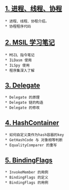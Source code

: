 
## [1. 进程、线程、协程](Coroutine/README.md)  
    * 进程、线程、协程介绍。
    * 协程程序代码

## [2. MSIL 学习笔记](MSIL/README.md)  
    * MSIL 指令笔记
    * ILDasm 使用
    * ILSpy 使用
    * 程序集深入了解

## [3. Delegate](Delegate/README.md)  
    * Delegate 的原理
    * Delegate 链的构造
    * Delegate 的修改

## [4. HashContainer](HashContainer/README.md)  
    * 如何自定义类作为hash容器的key
    * GetHashCode 与 对象相等判断
    * EqualityComparer 的重写

## [5. BindingFlags](BindingFlags/README.md) 
    * InvokeMember 的用例
    * BindingFlags 的定义
    * BindingFlags 的用例
